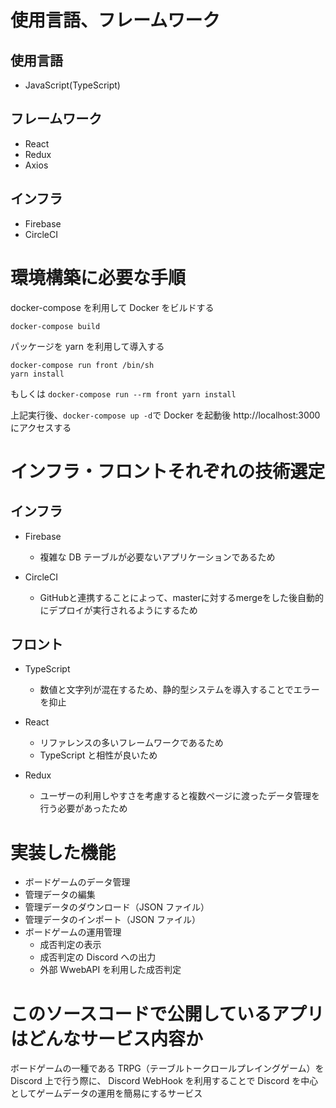 # 使用言語、フレームワーク

## 使用言語

- JavaScript(TypeScript)

## フレームワーク

- React
- Redux
- Axios

## インフラ

- Firebase
- CircleCI


# 環境構築に必要な手順

docker-compose を利用して Docker をビルドする

```
docker-compose build
```

パッケージを yarn を利用して導入する

```
docker-compose run front /bin/sh
yarn install
```

もしくは `docker-compose run --rm front yarn install`

上記実行後、`docker-compose up -d`で Docker を起動後
http://localhost:3000 にアクセスする

# インフラ・フロントそれぞれの技術選定

## インフラ

- Firebase
  - 複雑な DB テーブルが必要ないアプリケーションであるため
  
- CircleCI
  - GitHubと連携することによって、masterに対するmergeをした後自動的にデプロイが実行されるようにするため

## フロント

- TypeScript

  - 数値と文字列が混在するため、静的型システムを導入することでエラーを抑止

- React

  - リファレンスの多いフレームワークであるため
  - TypeScript と相性が良いため

- Redux
  - ユーザーの利用しやすさを考慮すると複数ページに渡ったデータ管理を行う必要があったため

# 実装した機能

- ボードゲームのデータ管理
- 管理データの編集
- 管理データのダウンロード（JSON ファイル）
- 管理データのインポート（JSON ファイル）
- ボードゲームの運用管理
  - 成否判定の表示
  - 成否判定の Discord への出力
  - 外部 WwebAPI を利用した成否判定

# このソースコードで公開しているアプリはどんなサービス内容か

ボードゲームの一種である TRPG（テーブルトークロールプレイングゲーム）を Discord 上で行う際に、
Discord WebHook を利用することで Discord を中心としてゲームデータの運用を簡易にするサービス
